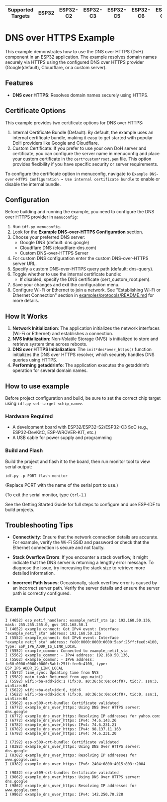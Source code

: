 | Supported Targets | ESP32 | ESP32-C2 | ESP32-C3 | ESP32-C5 | ESP32-C6 | ESP32-C61 | ESP32-H2 | ESP32-P4 | ESP32-S2 | ESP32-S3 |
| ----------------- | ----- | -------- | -------- | -------- | -------- | --------- | -------- | -------- | -------- | -------- |

# DNS over HTTPS Example

This example demonstrates how to use the DNS over HTTPS (DoH) component in an ESP32 application. The example resolves domain names securely via HTTPS using the configured DNS over HTTPS provider (Google(default), Cloudflare, or a custom server).

## Features

- **DNS over HTTPS**: Resolves domain names securely using HTTPS.

## Certificate Options
This example provides two certificate options for DNS over HTTPS:

1. Internal Certificate Bundle (Default): By default, the example uses an internal certificate bundle, making it easy to get started with popular DoH providers like Google and Cloudflare.
2. Custom Certificate: If you prefer to use your own DoH server and certificate, you can configure the server name in menuconfig and place your custom certificate in the `cert*custom*root.pem` file. This option provides flexibility if you have specific security or server requirements.

To configure the certificate option in menuconfig, navigate to `Example DNS-over-HTTPS Configuration → Use internal certificate bundle` to enable or disable the internal bundle.

## Configuration

Before building and running the example, you need to configure the DNS over HTTPS provider in `menuconfig`:

1. Run `idf.py menuconfig`.
2. Look for the **Example DNS-over-HTTPS Configuration** section.
3. Choose your preferred DNS server:
    * Google DNS (default: dns.google)
    * Cloudflare DNS (cloudflare-dns.com)
    * Custom DNS-over-HTTPS Server
4. For custom DNS configuration enter the custom DNS-over-HTTPS server URL.
5. Specify a custom DNS-over-HTTPS query path (default: dns-query).
6. Toggle whether to use the internal certificate bundle:
    * If disabled, specify the DNS certificate (cert_custom_root.pem).
7. Save your changes and exit the configuration menu.
8. Configure Wi-Fi or Ethernet to join a network. See "Establishing Wi-Fi or Ethernet Connection" section in [examples/protocols/README.md](../../README.md) for more details.

## How It Works

1. **Network Initialization**: The application initializes the network interfaces (Wi-Fi or Ethernet) and establishes a connection.
2. **NVS Initialization**: Non-Volatile Storage (NVS) is initialized to store and retrieve system time across reboots.
3. **DNS over HTTPS Initialization**: The `init*dns*over_https()` function initializes the DNS over HTTPS resolver, which securely handles DNS queries using HTTPS.
4. **Performing getaddrinfo**: The application executes the getaddrinfo operation for several domain names.

## How to use example
Before project configuration and build, be sure to set the correct chip target using `idf.py set-target <chip_name>`.

### Hardware Required

* A development board with ESP32/ESP32-S2/ESP32-C3 SoC (e.g., ESP32-DevKitC, ESP-WROVER-KIT, etc.)
* A USB cable for power supply and programming

### Build and Flash

Build the project and flash it to the board, then run monitor tool to view serial output:

```
idf.py -p PORT flash monitor
```

(Replace PORT with the name of the serial port to use.)

(To exit the serial monitor, type ``Ctrl-]``.)

See the Getting Started Guide for full steps to configure and use ESP-IDF to build projects.


## Troubleshooting Tips

* **Connectivity**:
	Ensure that the network connection details are accurate. For example, verify the Wi-Fi SSID and password or check that the Ethernet connection is secure and not faulty.

* **Stack Overflow Errors**:
	If you encounter a stack overflow, it might indicate that the DNS server is returning a lengthy error message. To diagnose the issue, try increasing the stack size to retrieve more detailed information.
 * **Incorrect Path Issues**:
	Occasionally, stack overflow error is caused by an incorrect server path. Verify the server details and ensure the server path is correctly configured.


## Example Output

```
I (4652) esp_netif_handlers: example_netif_sta ip: 192.168.50.136, mask: 255.255.255.0, gw: 192.168.50.1
I (4652) example_connect: Got IPv4 event: Interface "example_netif_sta" address: 192.168.50.136
I (5552) example_connect: Got IPv6 event: Interface "example_netif_sta" address: fe80:0000:0000:0000:5abf:25ff:fee0:4100, type: ESP_IP6_ADDR_IS_LINK_LOCAL
I (5552) example_common: Connected to example_netif_sta
I (5562) example_common: - IPv4 address: 192.168.50.136,
I (5562) example_common: - IPv6 address: fe80:0000:0000:0000:5abf:25ff:fee0:4100, type: ESP_IP6_ADDR_IS_LINK_LOCAL
I (5572) time_sync: Updating time from NVS
I (5582) main_task: Returned from app_main()
I (5592) wifi:<ba-add>idx:1 (ifx:0, a0:36:bc:0e:c4:f0), tid:7, ssn:3, winSize:64
I (5622) wifi:<ba-del>idx:0, tid:6
I (5622) wifi:<ba-add>idx:0 (ifx:0, a0:36:bc:0e:c4:f0), tid:0, ssn:1, winSize:64
I (5962) esp-x509-crt-bundle: Certificate validated
I (6772) example_dns_over_https: Using DNS Over HTTPS server: dns.google
I (6772) example_dns_over_https: Resolving IP addresses for yahoo.com:
I (6772) example_dns_over_https: IPv4: 74.6.143.26
I (6782) example_dns_over_https: IPv4: 74.6.231.21
I (6782) example_dns_over_https: IPv4: 98.137.11.163
I (6792) example_dns_over_https: IPv4: 74.6.231.20

I (7192) esp-x509-crt-bundle: Certificate validated
I (8382) example_dns_over_https: Using DNS Over HTTPS server: dns.google
I (8382) example_dns_over_https: Resolving IP addresses for www.google.com:
I (8382) example_dns_over_https: IPv6: 2404:6800:4015:803::2004

I (9032) esp-x509-crt-bundle: Certificate validated
I (9862) example_dns_over_https: Using DNS Over HTTPS server: dns.google
I (9862) example_dns_over_https: Resolving IP addresses for www.google.com:
I (9862) example_dns_over_https: IPv4: 142.250.70.228
```
